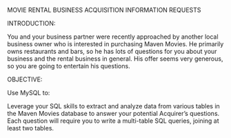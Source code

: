 MOVIE RENTAL BUSINESS ACQUISITION INFORMATION REQUESTS

INTRODUCTION:

You and your business partner were recently approached by another local business owner who is interested in purchasing Maven Movies. He primarily owns restaurants and bars, so he has lots of questions for you about your business and the rental business in general. His offer seems very generous, so you are going to entertain his questions.

OBJECTIVE:

Use MySQL to:

Leverage your SQL skills to extract and analyze data from various tables in the Maven Movies database to answer your potential Acquirer’s questions. Each question will require you to write a multi-table SQL queries, joining at least two tables.
